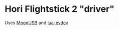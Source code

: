 # Hori Flightstick 2 "driver"
Uses [MoonUSB](https://github.com/stetre/moonusb) and [lua-evdev](https://github.com/Tangent128/lua-evdev)